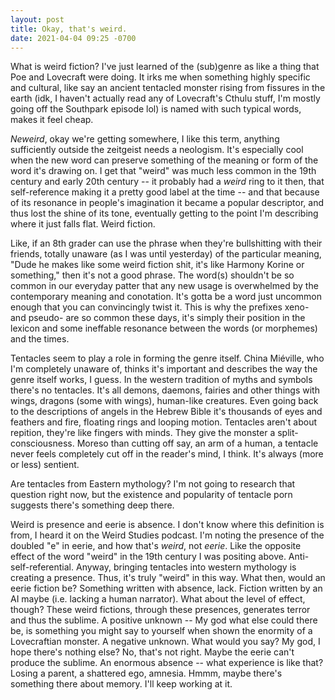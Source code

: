 ```yaml
---
layout: post
title: Okay, that's weird.
date: 2021-04-04 09:25 -0700
---
```


What is weird fiction? I've just learned of the (sub)genre as like a thing that Poe and Lovecraft were doing. It irks me when something highly specific and cultural, like say an ancient tentacled monster rising from fissures in the earth (idk, I haven't actually read any of Lovecraft's Cthulu stuff, I'm mostly going off the Southpark episode lol) is named with such typical words, makes it feel cheap.

*Neweird*, okay we're getting somewhere, I like this term, anything sufficiently outside the zeitgeist needs a neologism. It's especially cool when the new word can preserve something of the meaning or form of the word it's drawing on. I get that "weird" was much less common in the 19th century and early 20th century -- it probably had a *weird* ring to it then, that self-reference making it a pretty good label at the time -- and that because of its resonance in people's imagination it became a popular descriptor, and thus lost the shine of its tone, eventually getting to the point I'm describing where it just falls flat. Weird fiction.

Like, if an 8th grader can use the phrase when they're bullshitting with their friends, totally unaware (as I was until yesterday) of the particular meaning, "Dude he makes like some weird fiction shit, it's like Harmony Korine or something," then it's not a good phrase. The word(s) shouldn't be so common in our everyday patter that any new usage is overwhelmed by the contemporary meaning and conotation. It's gotta be a word just uncommon enough that you can convincingly twist it. This is why the prefixes xeno- and pseudo- are so common these days, it's simply their position in the lexicon and some ineffable resonance between the words (or morphemes) and the times. 

Tentacles seem to play a role in forming the genre itself. China Miéville, who I'm completely unaware of, thinks it's important and describes the way the genre itself works, I guess. In the western tradition of myths and symbols there's no tentacles. It's all demons, daemons, fairies and other things with wings, dragons (some with wings), human-like creatures. Even going back to the descriptions of angels in the Hebrew Bible it's thousands of eyes and feathers and fire, floating rings and looping motion. Tentacles aren't about repition, they're like fingers with minds. They give the monster a split-consciousness. Moreso than cutting off say, an arm of a human, a tentacle never feels completely cut off in the reader's mind, I think. It's always (more or less) sentient. 

Are tentacles from Eastern mythology? I'm not going to research that question right now, but the existence and popularity of tentacle porn suggests there's something deep there. 

Weird is presence and eerie is absence. I don't know where this definition is from, I heard it on the Weird Studies podcast. I'm noting the presence of the doubled "e" in eerie, and how that's *weird*, not *eerie*. Like the opposite effect of the word "weird" in the 19th century I was positing above. Anti-self-referential. Anyway, bringing tentacles into western mythology is creating a presence. Thus, it's truly "weird" in this way. What then, would an eerie fiction be? Something written with absence, lack. Fiction written by an AI maybe (i.e. lacking a human narrator). What about the level of effect, though? These weird fictions, through these presences, generates terror and thus the sublime. A positive unknown -- My god what else could there be, is something you might say to yourself when shown the enormity of a Lovecraftian monster. A negative unknown. What would you say? My god, I hope there's nothing else? No, that's not right. Maybe the eerie can't produce the sublime. An enormous absence -- what experience is like that? Losing a parent, a shattered ego, amnesia. Hmmm, maybe there's something there about memory. I'll keep working at it.  